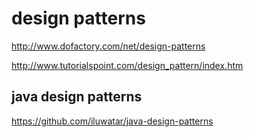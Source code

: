 # design patterns

http://www.dofactory.com/net/design-patterns

http://www.tutorialspoint.com/design_pattern/index.htm

## java design patterns

https://github.com/iluwatar/java-design-patterns
